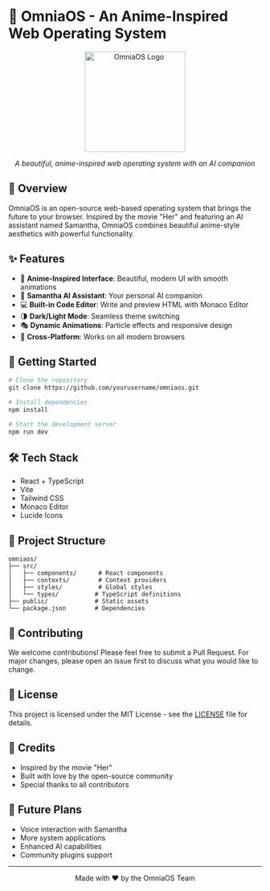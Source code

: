 # 🌟 OmniaOS - An Anime-Inspired Web Operating System

<div align="center">
  <img src="public/omniaos-logo.png" alt="OmniaOS Logo" width="200" />
  <p><em>A beautiful, anime-inspired web operating system with an AI companion</em></p>
</div>

## 🌈 Overview

OmniaOS is an open-source web-based operating system that brings the future to your browser. Inspired by the movie "Her" and featuring an AI assistant named Samantha, OmniaOS combines beautiful anime-style aesthetics with powerful functionality.

## ✨ Features

- 🎨 **Anime-Inspired Interface**: Beautiful, modern UI with smooth animations
- 🤖 **Samantha AI Assistant**: Your personal AI companion
- 💻 **Built-in Code Editor**: Write and preview HTML with Monaco Editor
- 🌗 **Dark/Light Mode**: Seamless theme switching
- 🎭 **Dynamic Animations**: Particle effects and responsive design
- 📱 **Cross-Platform**: Works on all modern browsers

## 🚀 Getting Started

```bash
# Clone the repository
git clone https://github.com/yourusername/omniaos.git

# Install dependencies
npm install

# Start the development server
npm run dev
```

## 🛠️ Tech Stack

- React + TypeScript
- Vite
- Tailwind CSS
- Monaco Editor
- Lucide Icons

## 📂 Project Structure

```
omniaos/
├── src/
│   ├── components/      # React components
│   ├── contexts/        # Context providers
│   ├── styles/          # Global styles
│   └── types/          # TypeScript definitions
├── public/             # Static assets
└── package.json        # Dependencies
```

## 🤝 Contributing

We welcome contributions! Please feel free to submit a Pull Request. For major changes, please open an issue first to discuss what you would like to change.

## 📜 License

This project is licensed under the MIT License - see the [LICENSE](LICENSE) file for details.

## 🌟 Credits

- Inspired by the movie "Her"
- Built with love by the open-source community
- Special thanks to all contributors

## 🔮 Future Plans

- Voice interaction with Samantha
- More system applications
- Enhanced AI capabilities
- Community plugins support

---

<div align="center">
  <p>Made with ❤️ by the OmniaOS Team</p>
</div> 